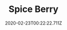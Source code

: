 ---
templateKey: blog-post
featuredpost: false
date: 2020-02-23T00:22:22.711Z
title: Spice Berry
description: It fills the air with a pungent aroma.
type: fruit
sellPrice: 80
energy: 25
health: 11
featuredimage: /img/Spice_Berry.png
tags:
  - Summer
  - fruit
  - jelly
  - wine
  - Summer Seeds
  - Summer Foraging Bundle
  - jelly
  - wine
---